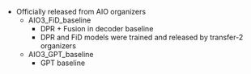 - Officially released from AIO organizers
  - AIO3_FiD_baseline
    - DPR + Fusion in decoder baseline
    - DPR and FiD models were trained and released by transfer-2 organizers
  - AIO3_GPT_baseline
    - GPT baseline

